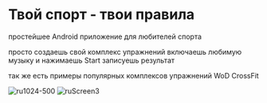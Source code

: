 # Твой спорт - твои правила
простейшее Android приложение для любителей спорта 

просто создаешь свой комплекс упражнений 
включаешь любимую музыку и нажимаешь Start
записуешь результат 

так же есть примеры популярных комплексов упражнений WoD CrossFit 

![ru1024-500](https://user-images.githubusercontent.com/67800458/109387217-25c4ee00-7911-11eb-8d85-c80902ff7b5f.png)
![ruScreen3](https://user-images.githubusercontent.com/67800458/109387225-2f4e5600-7911-11eb-9460-cada06712ab0.png)

